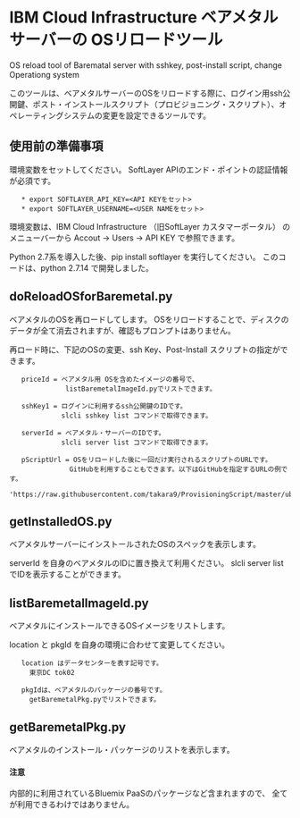 # IBM Cloud Infrastructure ベアメタルサーバーの OSリロードツール

OS reload tool of Barematal server with sshkey, post-install script, change Operationg system

このツールは、ベアメタルサーバーのOSをリロードする際に、ログイン用ssh公開鍵、ポスト・インストールスクリプト（プロビジョニング・スクリプト）、オペレーティングシステムの変更を設定できるツールです。



## 使用前の準備事項

環境変数をセットしてください。 SoftLayer APIのエンド・ポイントの認証情報が必須です。

~~~
   * export SOFTLAYER_API_KEY=<API KEYをセット>
   * export SOFTLAYER_USERNAME=<USER NAMEをセット>
~~~

環境変数は、IBM Cloud Infrastructure （旧SoftLayer カスタマーポータル）
のメニューバーから Accout -> Users -> API KEY で参照できます。

Python 2.7系を導入した後、pip install softlayer を実行してください。
このコードは、python 2.7.14 で開発しました。


## doReloadOSforBaremetal.py

ベアメタルのOSを再ロードしてします。 
OSをリロードすることで、ディスクのデータが全て消去されますが、確認もプロンプトはありません。 

再ロード時に、下記のOSの変更、ssh Key、Post-Install スクリプトの指定ができます。

~~~
   priceId = ベアメタル用 OSを含めたイメージの番号で、
              listBaremetalImageId.pyでリストできます。

   sshKey1 = ログインに利用するssh公開鍵のIDです。
             slcli sshkey list コマンドで取得できます。

   serverId = ベアメタル・サーバーのIDです。
             slcli server list コマンドで取得できます。

   pScriptUrl = OSをリロードした後に一回だけ実行されるスクリプトのURLです。
               GitHubを利用することもできます。以下はGitHubを指定するURLの例です。
    'https://raw.githubusercontent.com/takara9/ProvisioningScript/master/ubuntu_hack1'
~~~


## getInstalledOS.py

ベアメタルサーバーにインストールされたOSのスペックを表示します。

serverId を自身のベアメタルのIDに置き換えて利用ください。
slcli server list でIDを表示することができます。


## listBaremetalImageId.py

ベアメタルにインストールできるOSイメージをリストします。

location と pkgId を自身の環境に合わせて変更してください。

~~~
   location はデータセンターを表す記号です。 
     東京DC tok02

   pkgIdは、ベアメタルのパッケージの番号です。
     getBaremetalPkg.pyでリストできます。
~~~


## getBaremetalPkg.py

ベアメタルのインストール・パッケージのリストを表示します。

#### 注意 
内部的に利用されているBluemix PaaSのパッケージなど含まれますので、
全てが利用できるわけではありません。

